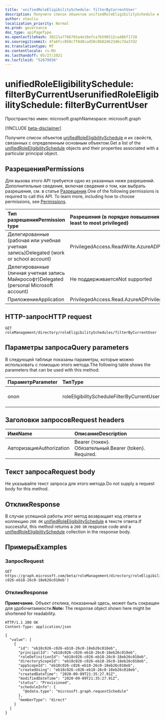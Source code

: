 ```yaml
---
title: 'unifiedRoleEligibilitySchedule: filterByCurrentUser'
description: Получите список объектов unifiedRoleEligibilitySchedule и их свойств, отфильтрованных определенным пользователем
author: shauliu
localization_priority: Normal
ms.prod: governance
doc_type: apiPageType
ms.openlocfilehash: 30221a7766703a4e16efca7b590512ca48bf1720
ms.sourcegitcommit: 4fa6fcc058c7f8d8cad58c0b82db23d6c7da37d2
ms.translationtype: MT
ms.contentlocale: ru-RU
ms.lasthandoff: 05/27/2021
ms.locfileid: "52679936"
---
```

# <a name="unifiedroleeligibilityschedule-filterbycurrentuser"></a><span data-ttu-id="f5106-103">unifiedRoleEligibilitySchedule: filterByCurrentUser</span><span class="sxs-lookup"><span data-stu-id="f5106-103">unifiedRoleEligibilitySchedule: filterByCurrentUser</span></span>
<span data-ttu-id="f5106-104">Пространство имен: microsoft.graph</span><span class="sxs-lookup"><span data-stu-id="f5106-104">Namespace: microsoft.graph</span></span>

[!INCLUDE [beta-disclaimer](../../includes/beta-disclaimer.md)]

<span data-ttu-id="f5106-105">Получите список объектов [unifiedRoleEligibilitySchedule](../resources/unifiedRoleEligibilitySchedule.md) и их свойств, связанных с определенным основным объектом.</span><span class="sxs-lookup"><span data-stu-id="f5106-105">Get a list of the [unifiedRoleEligibilitySchedule](../resources/unifiedRoleEligibilitySchedule.md) objects and their properties associated with a particular principal object.</span></span>

## <a name="permissions"></a><span data-ttu-id="f5106-106">Разрешения</span><span class="sxs-lookup"><span data-stu-id="f5106-106">Permissions</span></span>
<span data-ttu-id="f5106-p101">Для вызова этого API требуется одно из указанных ниже разрешений. Дополнительные сведения, включая сведения о том, как выбрать разрешения, см. в статье [Разрешения](/graph/permissions-reference).</span><span class="sxs-lookup"><span data-stu-id="f5106-p101">One of the following permissions is required to call this API. To learn more, including how to choose permissions, see [Permissions](/graph/permissions-reference).</span></span>

|<span data-ttu-id="f5106-109">Тип разрешения</span><span class="sxs-lookup"><span data-stu-id="f5106-109">Permission type</span></span>|<span data-ttu-id="f5106-110">Разрешения (в порядке повышения привилегий)</span><span class="sxs-lookup"><span data-stu-id="f5106-110">Permissions (from least to most privileged)</span></span>|
|:---|:---|
|<span data-ttu-id="f5106-111">Делегированные (рабочая или учебная учетная запись)</span><span class="sxs-lookup"><span data-stu-id="f5106-111">Delegated (work or school account)</span></span>|<span data-ttu-id="f5106-112">PrivilegedAccess.ReadWrite.AzureAD</span><span class="sxs-lookup"><span data-stu-id="f5106-112">PrivilegedAccess.ReadWrite.AzureAD</span></span>|
|<span data-ttu-id="f5106-113">Делегированные (личная учетная запись Майкрософт)</span><span class="sxs-lookup"><span data-stu-id="f5106-113">Delegated (personal Microsoft account)</span></span>|<span data-ttu-id="f5106-114">Не поддерживается</span><span class="sxs-lookup"><span data-stu-id="f5106-114">Not supported</span></span>|
|<span data-ttu-id="f5106-115">Приложение</span><span class="sxs-lookup"><span data-stu-id="f5106-115">Application</span></span>|<span data-ttu-id="f5106-116">PrivilegedAccess.Read.AzureAD</span><span class="sxs-lookup"><span data-stu-id="f5106-116">PrivilegedAccess.Read.AzureAD</span></span>|

## <a name="http-request"></a><span data-ttu-id="f5106-117">HTTP-запрос</span><span class="sxs-lookup"><span data-stu-id="f5106-117">HTTP request</span></span>

<!-- {
  "blockType": "ignored"
}
-->
``` http
GET roleManagement/directory/roleEligibilitySchedules/filterByCurrentUser
```

## <a name="query-parameters"></a><span data-ttu-id="f5106-118">Параметры запроса</span><span class="sxs-lookup"><span data-stu-id="f5106-118">Query parameters</span></span>
<span data-ttu-id="f5106-119">В следующей таблице показаны параметры, которые можно использовать с помощью этого метода.</span><span class="sxs-lookup"><span data-stu-id="f5106-119">The following table shows the parameters that can be used with this method.</span></span>

|<span data-ttu-id="f5106-120">Параметр</span><span class="sxs-lookup"><span data-stu-id="f5106-120">Parameter</span></span>|<span data-ttu-id="f5106-121">Тип</span><span class="sxs-lookup"><span data-stu-id="f5106-121">Type</span></span>|<span data-ttu-id="f5106-122">Описание</span><span class="sxs-lookup"><span data-stu-id="f5106-122">Description</span></span>|
|:---|:---|:---|
|<span data-ttu-id="f5106-123">on</span><span class="sxs-lookup"><span data-stu-id="f5106-123">on</span></span>|<span data-ttu-id="f5106-124">roleEligibilityScheduleFilterByCurrentUserOptions</span><span class="sxs-lookup"><span data-stu-id="f5106-124">roleEligibilityScheduleFilterByCurrentUserOptions</span></span>|<span data-ttu-id="f5106-125">Id текущего пользователя.</span><span class="sxs-lookup"><span data-stu-id="f5106-125">Id of the current user.</span></span>|


## <a name="request-headers"></a><span data-ttu-id="f5106-126">Заголовки запросов</span><span class="sxs-lookup"><span data-stu-id="f5106-126">Request headers</span></span>
|<span data-ttu-id="f5106-127">Имя</span><span class="sxs-lookup"><span data-stu-id="f5106-127">Name</span></span>|<span data-ttu-id="f5106-128">Описание</span><span class="sxs-lookup"><span data-stu-id="f5106-128">Description</span></span>|
|:---|:---|
|<span data-ttu-id="f5106-129">Авторизация</span><span class="sxs-lookup"><span data-stu-id="f5106-129">Authorization</span></span>|<span data-ttu-id="f5106-p102">Bearer {токен}. Обязательный.</span><span class="sxs-lookup"><span data-stu-id="f5106-p102">Bearer {token}. Required.</span></span>|

## <a name="request-body"></a><span data-ttu-id="f5106-132">Текст запроса</span><span class="sxs-lookup"><span data-stu-id="f5106-132">Request body</span></span>
<span data-ttu-id="f5106-133">Не указывайте текст запроса для этого метода.</span><span class="sxs-lookup"><span data-stu-id="f5106-133">Do not supply a request body for this method.</span></span>

## <a name="response"></a><span data-ttu-id="f5106-134">Отклик</span><span class="sxs-lookup"><span data-stu-id="f5106-134">Response</span></span>

<span data-ttu-id="f5106-135">В случае успешной работы этот метод возвращает код ответа и коллекцию `200 OK` [unifiedRoleEligibilitySchedule](../resources/unifiedroleeligibilityschedule.md) в тексте ответа.</span><span class="sxs-lookup"><span data-stu-id="f5106-135">If successful, this method returns a `200 OK` response code and a [unifiedRoleEligibilitySchedule](../resources/unifiedroleeligibilityschedule.md) collection in the response body.</span></span>

## <a name="examples"></a><span data-ttu-id="f5106-136">Примеры</span><span class="sxs-lookup"><span data-stu-id="f5106-136">Examples</span></span>

### <a name="request"></a><span data-ttu-id="f5106-137">Запрос</span><span class="sxs-lookup"><span data-stu-id="f5106-137">Request</span></span>
<!-- {
  "blockType": "request",
  "name": "unifiedroleeligibilityschedule_filterbycurrentuser"
}
-->
``` http
GET https://graph.microsoft.com/beta/roleManagement/directory/roleEligibilitySchedules/filterByCurrentUser(on='eb18c026-c026-eb18-26c0-18eb26c018eb')
```


### <a name="response"></a><span data-ttu-id="f5106-138">Отклик</span><span class="sxs-lookup"><span data-stu-id="f5106-138">Response</span></span>
<span data-ttu-id="f5106-139">**Примечание.** Объект отклика, показанный здесь, может быть сокращен для удобочитаемости.</span><span class="sxs-lookup"><span data-stu-id="f5106-139">**Note:** The response object shown here might be shortened for readability.</span></span>
<!-- {
  "blockType": "response",
  "truncated": true,
  "@odata.type": "Collection(microsoft.graph.unifiedRoleEligibilitySchedule)"
}
-->
``` http
HTTP/1.1 200 OK
Content-Type: application/json

{
  "value": [
    {
      "id": "eb18c026-c026-eb18-26c0-18eb26c018eb",
      "principalId": "eb18c026-c026-eb18-26c0-18eb26c018eb",
      "roleDefinitionId": "eb18c026-c026-eb18-26c0-18eb26c018eb",
      "directoryScopeId": "eb18c026-c026-eb18-26c0-18eb26c018eb",
      "appScopeId": "eb18c026-c026-eb18-26c0-18eb26c018eb",
      "createdUsing": "eb18c026-c026-eb18-26c0-18eb26c018eb",
      "createdDateTime": "2020-09-09T21:35:27.91Z",
      "modifiedDateTime": "2020-09-09T21:35:27.91Z",
      "status": "Provisioned",
      "scheduleInfo": {
        "@odata.type": "microsoft.graph.requestSchedule"
      },
      "memberType": "direct"
    }
  ]
}
```

